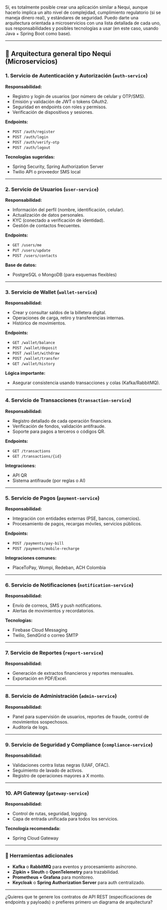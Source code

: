 Sí, es totalmente posible crear una aplicación similar a Nequi, aunque hacerlo implica un alto nivel de complejidad, cumplimiento regulatorio (si se maneja dinero real), y estándares de seguridad. Puedo darte una arquitectura orientada a microservicios con una lista detallada de cada uno, sus responsabilidades y posibles tecnologías a usar (en este caso, usando Java + Spring Boot como base).

---

## 🧱 Arquitectura general tipo Nequi (Microservicios)

### 1. **Servicio de Autenticación y Autorización (`auth-service`)**

**Responsabilidad:**

- Registro y login de usuarios (por número de celular y OTP/SMS).
- Emisión y validación de JWT o tokens OAuth2.
- Seguridad en endpoints con roles y permisos.
- Verificación de dispositivos y sesiones.

**Endpoints:**

- `POST /auth/register`
- `POST /auth/login`
- `POST /auth/verify-otp`
- `POST /auth/logout`

**Tecnologías sugeridas:**

- Spring Security, Spring Authorization Server
- Twilio API o proveedor SMS local

---

### 2. **Servicio de Usuarios (`user-service`)**

**Responsabilidad:**

- Información del perfil (nombre, identificación, celular).
- Actualización de datos personales.
- KYC (conectado a verificación de identidad).
- Gestión de contactos frecuentes.

**Endpoints:**

- `GET /users/me`
- `PUT /users/update`
- `POST /users/contacts`

**Base de datos:**

- PostgreSQL o MongoDB (para esquemas flexibles)

---

### 3. **Servicio de Wallet (`wallet-service`)**

**Responsabilidad:**

- Crear y consultar saldos de la billetera digital.
- Operaciones de carga, retiro y transferencias internas.
- Histórico de movimientos.

**Endpoints:**

- `GET /wallet/balance`
- `POST /wallet/deposit`
- `POST /wallet/withdraw`
- `POST /wallet/transfer`
- `GET /wallet/history`

**Lógica importante:**

- Asegurar consistencia usando transacciones y colas (Kafka/RabbitMQ).

---

### 4. **Servicio de Transacciones (`transaction-service`)**

**Responsabilidad:**

- Registro detallado de cada operación financiera.
- Verificación de fondos, validación antifraude.
- Soporte para pagos a terceros o códigos QR.

**Endpoints:**

- `GET /transactions`
- `GET /transactions/{id}`

**Integraciones:**

- API QR
- Sistema antifraude (por reglas o AI)

---

### 5. **Servicio de Pagos (`payment-service`)**

**Responsabilidad:**

- Integración con entidades externas (PSE, bancos, comercios).
- Procesamiento de pagos, recargas móviles, servicios públicos.

**Endpoints:**

- `POST /payments/pay-bill`
- `POST /payments/mobile-recharge`

**Integraciones comunes:**

- PlaceToPay, Wompi, Redeban, ACH Colombia

---

### 6. **Servicio de Notificaciones (`notification-service`)**

**Responsabilidad:**

- Envío de correos, SMS y push notifications.
- Alertas de movimientos y recordatorios.

**Tecnologías:**

- Firebase Cloud Messaging
- Twilio, SendGrid o correo SMTP

---

### 7. **Servicio de Reportes (`report-service`)**

**Responsabilidad:**

- Generación de extractos financieros y reportes mensuales.
- Exportación en PDF/Excel.

---

### 8. **Servicio de Administración (`admin-service`)**

**Responsabilidad:**

- Panel para supervisión de usuarios, reportes de fraude, control de movimientos sospechosos.
- Auditoría de logs.

---

### 9. **Servicio de Seguridad y Compliance (`compliance-service`)**

**Responsabilidad:**

- Validaciones contra listas negras (UIAF, OFAC).
- Seguimiento de lavado de activos.
- Registro de operaciones mayores a X monto.

---

### 10. **API Gateway (`gateway-service`)**

**Responsabilidad:**

- Control de rutas, seguridad, logging.
- Capa de entrada unificada para todos los servicios.

**Tecnología recomendada:**

- Spring Cloud Gateway

---

### 🔧 Herramientas adicionales

- **Kafka** o **RabbitMQ** para eventos y procesamiento asíncrono.
- **Zipkin + Sleuth** o **OpenTelemetry** para trazabilidad.
- **Prometheus + Grafana** para monitoreo.
- **Keycloak** o **Spring Authorization Server** para auth centralizado.

---

¿Quieres que te genere los contratos de API REST (especificaciones de endpoints y payloads) o prefieres primero un diagrama de arquitectura?
